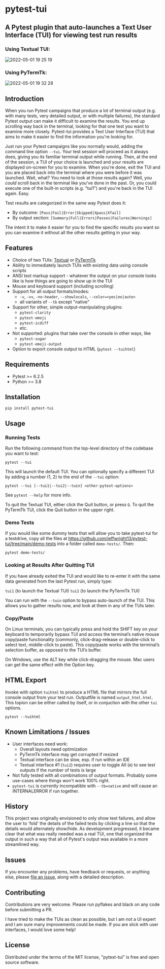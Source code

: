 # pytest-tui
## A Pytest plugin that auto-launches a Text User Interface (TUI) for viewing test run results

### Using Textual TUI:
![2022-05-01 19 25 19](https://user-images.githubusercontent.com/4308435/166174159-b442a5b5-416d-42a0-badd-7401e9980e47.gif)

### Using PyTermTk:
![2022-05-01 19 32 28](https://user-images.githubusercontent.com/4308435/166174568-a1e921a8-fa30-4c3a-ab4a-a402bc50fb40.gif)

## Introduction
When you run Pytest campaigns that produce a lot of terminal output (e.g. with many tests, very detailed output, or with multiple failures), the standard Pytest output can make it difficult to examine the results. You end up scrolling way back in the terminal, looking for that one test you want to examine more closely. Pytest-tui provides a Text User Interface (TUI) that aims to make it easier to find the information you're looking for.

Just run your Pytest campaigns like you normally would, adding the command line option `--tui`. Your test session will proceed as it always does, giving you its familiar terminal output while running. Then, at the end of the session, a TUI of your choice is launched and your results are displayed on-screen for you to examine. When you're done, exit the TUI and you are placed back into the terminal where you were before it was launched. Wait, what? You need to look at those results again? Well, you *could* scroll back in the terminal like you've done in the past. Or, you could execute one of the built-in scripts (e.g. "tui1") and you're back in the TUI again. Easy.

Test results are categorized in the same way Pytest does it:

- By outcome:  `[Pass|Fail|Error|Skipped|Xpass|Xfail]`
- By output section: `[Summary|Full|Errors|Passes|Failures|Warnings]`

The intent it to make it easier for you to find the specific results you want so you can examine it without all the other results getting in your way.

## Features
- Choice of two TUIs: [Textual](https://github.com/Textualize/textual) or [PyTermTk](https://pypi.org/project/pyTermTk/)
- Ability to immediately launch TUIs with existing data using console scripts
- ANSI text markup support - whatever the output on your console looks like is how things are going to show up in the TUI
- Mouse and keyboard support (including scrolling)
- Support for all output formats/modes:
  - `-v`, `-vv`, `-no-header`, `--showlocals`, `--color=<yes|no|auto>`
  - all variants of `--tb` except "native"
- Support for other, simple output-manipulating plugins:
  - `pytest-clarity`
  - `pytest-emoji`
  - `pytest-icdiff`
  - etc.
- Not supported: plugins that take over the console in other ways, like
  - `pytest-sugar`
  - `pytest-emoji-output`
- Option to export console output to HTML (`pytest --tuihtml`)

## Requirements
- Pytest >= 6.2.5
- Python >= 3.8

## Installation
`pip install pytest-tui`

## Usage

### Running Tests

Run the following command from the top-level directory of the codebase you want to test:

`pytest --tui`

This will launch the default TUI. You can optionally specify a different TUI by adding a number (1, 2) to the end of the `--tui` option:

`pytest --tui [--tui1|--tui2|--tuin] <other-pytest-options>`

See `pytest --help` for more info.

To quit the Textual TUI, either click the Quit button, or press `Q`. To quit the PyTermTk TUI, click the Quit button in the upper right.

### Demo Tests
 If you would like some dummy tests that will allow you to take pytest-tui for a testdrive, copy all the files at https://github.com/jeffwright13/pytest-tui/tree/main/demo-tests into a folder called `demo-tests/`. Then:

`pytest demo-tests/`

### Looking at Results After Quitting TUI

If you have already exited the TUI and would like to re-enter it with the same data generated from the last Pytest run, simply type:

`tui1` (to launch the Textual TUI)
`tui2` (to launch the PyTermTk TUI)

You can run with the `--tuin` option to bypass auto-launch of the TUI. This allows you to gather results now, and look at them in any of the TUIs later.

### Copy/Paste

On Linux terminals, you can typically press and hold the SHIFT key on your keyboard to temporarily bypass TUI and access the terminal’s native mouse copy/paste functionality (commonly, click-drag-release or double-click to select text, middle-click to paste). This copy/paste works with the terminal’s selection buffer, as opposed to the TUI’s buffer.

On Windows, use the ALT key while click-dragging the mouse. Mac users can get the same effect with the Option key.

## HTML Export
Invoke with option `tuihtml` to produce a HTML file that mirrors the full console output from your test run. Outputfile is named `output_html.html`. This topion can be either called by itself, or in conjuction with the other `tui` options.

`pytest --tuihtml`

## Known Limitations / Issues
- User interfaces need work:
  - Overall layouts need optimization
  - PyTermTk interface may get corrupted if resized
  - Textual interface can be slow, esp. if run within an IDE
  - Textual interface #1 (`tui2`) requires user to toggle All (`A`) to see test outputs if the number of tests is large
- Not fully tested with all combinations of output formats. Probably some use-cases where things won't work 100% right.
- `pytest-tui` is currently incompatible with `--tb=native` and will cause an INTERNALERROR if run together.

## History
This project was originally envisioned to only show test failures, and allow the user to 'fold' the details of the failed tests by clicking a line so that the details would alternately show/hide. As development progressed, it became clear that what was really needed was a real TUI, one that organized the output in such a way that all of Pytest's output was available in a more streamlined way.

## Issues
If you encounter any problems, have feedback or requests, or anything else, please [file an issue](https://github.com/jeffwright13/pytest-tui/issues/new), along with a detailed description.

## Contributing
Contributions are very welcome. Please run pyflakes and black on any code before submitting a PR.

I have tried to make the TUIs as clean as possible, but I am not a UI expert and I am sure many improvements could be made. If you are slick with user interfaces, I would love some help!

## License
Distributed under the terms of the MIT license, "pytest-tui" is free and open source software.
